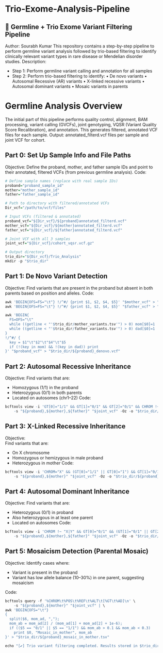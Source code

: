 # Trio-Exome-Analysis-Pipeline
## 🧬 Germline + Trio Exome Variant Filtering Pipeline
 Author: Sourabh Kumar
This repository contains a step-by-step pipeline to perform germline variant analysis followed by trio-based filtering to identify clinically relevant variant types in rare disease or Mendelian disorder studies.
 Description:
   - Step 1: Perform germline variant calling and annotation for all samples
   - Step 2: Perform trio-based filtering to identify:
       • De novo variants
       • Autosomal Recessive (AR) variants
       • X-linked recessive variants
       • Autosomal dominant variants
       • Mosaic variants in parents


# Germline Analysis Overview
 The initial part of this pipeline performs quality control, alignment,
 BAM processing, variant calling (GVCFs), joint genotyping,
 VQSR (Variant Quality Score Recalibration), and annotation.
 This generates filtered, annotated VCF files for each sample.
 Output: <sample>annotated_filterd.vcf files per sample and joint VCF for cohort.

## Part 0: Set Up Sample Info and File Paths
 Objective:
 Define the proband, mother, and father sample IDs and point to their annotated, filtered VCFs (from previous germline analysis).
Code:
```r
# Define sample names (replace with real sample IDs)
proband="proband_sample_id"
mother="mother_sample_id"
father="father_sample_id"

# Path to directory with filtered/annotated VCFs
Dir_vcf="/path/to/vcf/files"

# Input VCFs (filtered & annotated)
proband_vcf="${Dir_vcf}/${proband}annotated_filterd.vcf"
mother_vcf="${Dir_vcf}/${mother}annotated_filterd.vcf"
father_vcf="${Dir_vcf}/${father}annotated_filterd.vcf"

# Joint VCF with all 3 samples
joint_vcf="${Dir_vcf}/cohort_vqsr.vcf.gz"

# Output directory
trio_dir="${Dir_vcf}/Trio_Analysis"
mkdir -p "$trio_dir"
```

## Part 1: De Novo Variant Detection
Objective:
Find variants that are present in the proband but absent in both parents based on position and alleles.
Code:
```r
awk 'BEGIN{OFS=FS="\t"} !/^#/ {print $1, $2, $4, $5}' "$mother_vcf" > "$trio_dir/mother_variants.tsv"
awk 'BEGIN{OFS=FS="\t"} !/^#/ {print $1, $2, $4, $5}' "$father_vcf" > "$trio_dir/father_variants.tsv"

awk 'BEGIN{
  FS=OFS="\t"
  while ((getline < "'$trio_dir/mother_variants.tsv'") > 0) mom[$0]=1
  while ((getline < "'$trio_dir/father_variants.tsv'") > 0) dad[$0]=1
}
!/^#/ {
  key = $1"\t"$2"\t"$4"\t"$5
  if (!(key in mom) && !(key in dad)) print
}' "$proband_vcf" > "$trio_dir/${proband}_denovo.vcf"
```

## Part 2: Autosomal Recessive Inheritance
Objective:
  Find variants that are:
  - Homozygous (1/1) in the proband
  - Heterozygous (0/1) in both parents
  - Located on autosomes (chr1–22)
Code:
```r
bcftools view -i 'GT[0]="1/1" && GT[1]="0/1" && GT[2]="0/1" && CHROM !~ "X|Y"' \
    -s "${proband},${mother},${father}" "$joint_vcf" -Oz -o "$trio_dir/${proband}_AR.vcf.gz"
```

## Part 3: X-Linked Recessive Inheritance
Objective:  
  Find variants that are:
 - On X chromosome
 - Homozygous or hemizygous in male proband
 - Heterozygous in mother
Code:
```r
bcftools view -i 'CHROM="X" && (GT[0]="1/1" || GT[0]="1") && GT[1]="0/1"' \
    -s "${proband},${mother}" "$joint_vcf" -Oz -o "$trio_dir/${proband}_Xlinked.vcf.gz"
```

## Part 4: Autosomal Dominant Inheritance
Objective:
  Find variants that are:
  - Heterozygous (0/1) in proband
  - Also heterozygous in at least one parent
  - Located on autosomes
Code:
```r
bcftools view -i 'CHROM !~ "X|Y" && GT[0]="0/1" && (GT[1]="0/1" || GT[2]="0/1")' \
    -s "${proband},${mother},${father}" "$joint_vcf" -Oz -o "$trio_dir/${proband}_Dominant.vcf.gz"
```

## Part 5: Mosaicism Detection (Parental Mosaic)
Objective:
  Identify cases where:
 - Variant is present in the proband
 - Variant has low allele balance (10–30%) in one parent, suggesting mosaicism

Code:
```r
bcftools query -f '%CHROM\t%POS\t%REF\t%ALT\t[%GT\t%AD]\n' \
    -s "${proband},${mother}" "$joint_vcf" | \
awk 'BEGIN{OFS="\t"}
{
  split($6, mom_ad, ","); 
  mom_ab = mom_ad[2] / (mom_ad[1] + mom_ad[2] + 1e-6);
  if (($5 == "0/1" || $5 == "1/1") && mom_ab > 0.1 && mom_ab < 0.3)
    print $0, "Mosaic_in_mother", mom_ab
}' > "$trio_dir/${proband}_mosaic_in_mother.tsv"

echo "[✔] Trio variant filtering completed. Results stored in $trio_dir"
```
